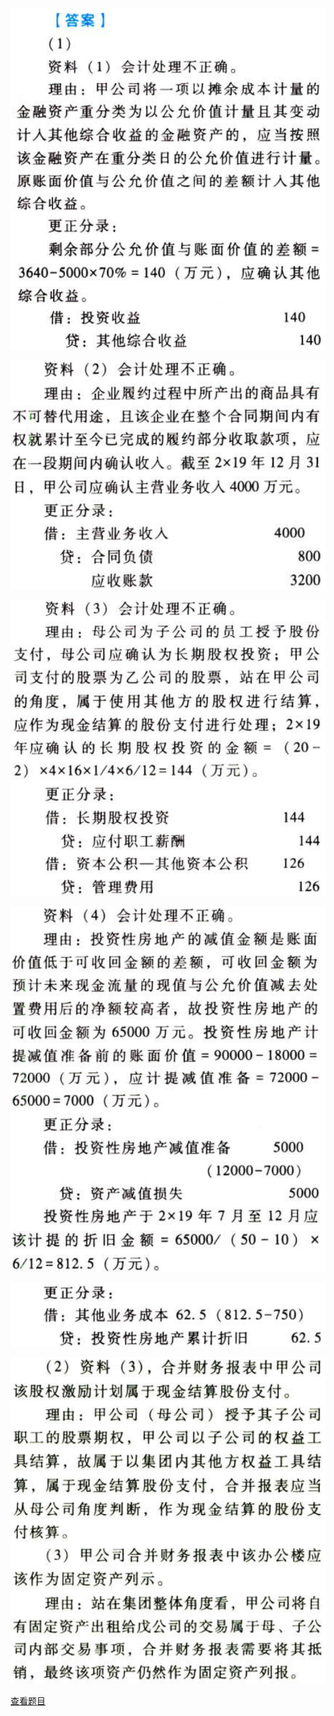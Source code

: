 ![](9d6e282933709d8391ab8fb86843a0c5.png)

![](53752dd8db3713e1db95dfef9827694f.png)

![](fcdd541d17e63f5259d76e8514b86dfc.png)

![](d8777219b106059a1ee49205f5540cb6.png)

![](ffc4eca64a4466231e9d66dabfd38f74.png)

![](f4145149c77310c1b14247f69daa361f.png)

[查看题目](../专题四_金融资产+收入+投资性房地产+股份支付+差错更正及合并财务报表.md#1-题目)

